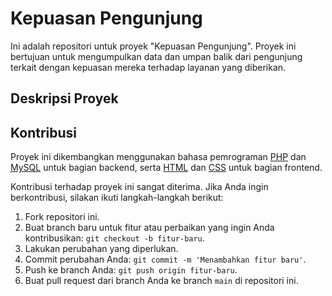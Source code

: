# Kepuasan Pengunjung

Ini adalah repositori untuk proyek "Kepuasan Pengunjung". Proyek ini bertujuan untuk mengumpulkan data dan umpan balik dari pengunjung terkait dengan kepuasan mereka terhadap layanan yang diberikan.

## Deskripsi Proyek

## Kontribusi

Proyek ini dikembangkan menggunakan bahasa pemrograman [PHP](https://www.php.net/) dan [MySQL](https://www.mysql.com/) untuk bagian backend, serta [HTML](https://html.spec.whatwg.org/) dan [CSS](https://cdn.jsdelivr.net/npm/bootstrap@5.3.2/dist/css/bootstrap.min.css") untuk bagian frontend.

Kontribusi terhadap proyek ini sangat diterima. Jika Anda ingin berkontribusi, silakan ikuti langkah-langkah berikut:

1. Fork repositori ini.
2. Buat branch baru untuk fitur atau perbaikan yang ingin Anda kontribusikan: `git checkout -b fitur-baru`.
3. Lakukan perubahan yang diperlukan.
4. Commit perubahan Anda: `git commit -m 'Menambahkan fitur baru'`.
5. Push ke branch Anda: `git push origin fitur-baru`.
6. Buat pull request dari branch Anda ke branch `main` di repositori ini.
